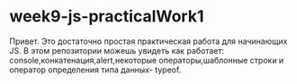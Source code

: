 # week9-js-practicalWork1

Привет. Это достаточно простая практическая работа для начинающих JS. В этом репозитории можешь увидеть как работает: console,конкатенация,alert,некоторые операторы,шаблонные строки и оператор определения типа данных- typeof.
